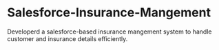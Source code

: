 # Salesforce-Insurance-Mangement
Developerd a salesforce-based insurance mangement system to handle customer and insurance details efficiently.

